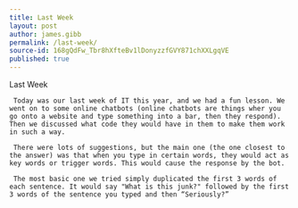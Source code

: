 ```yaml
---
title: Last Week
layout: post
author: james.gibb
permalink: /last-week/
source-id: 168gQdFw_Tbr8hXfteBv1lDonyzzfGVY871chXXLgqVE
published: true
---
```

Last Week 

     Today was our last week of IT this year, and we had a fun lesson. We went on to some online chatbots (online chatbots are things wher you go onto a website and type something into a bar, then they respond). Then we discussed what code they would have in them to make them work in such a way.

     There were lots of suggestions, but the main one (the one closest to the answer) was that when you type in certain words, they would act as key words or trigger words. This would cause the response by the bot.

     The most basic one we tried simply duplicated the first 3 words of each sentence. It would say "What is this junk?" followed by the first 3 words of the sentence you typed and then “Seriously?”

